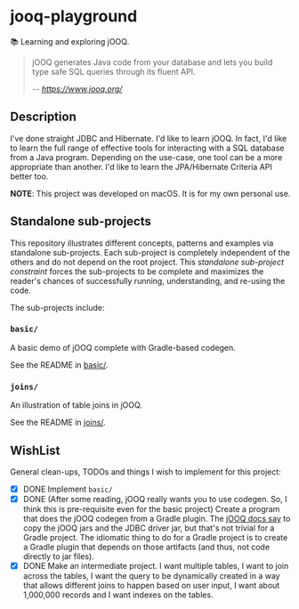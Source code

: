# jooq-playground

📚 Learning and exploring jOOQ.

> jOOQ generates Java code from your database and lets you build type safe SQL queries through its fluent API.
>
> -- <cite>https://www.jooq.org/</cite>


## Description

I've done straight JDBC and Hibernate. I'd like to learn jOOQ. In fact, I'd like to learn the full range of effective
tools for interacting with a SQL database from a Java program. Depending on the use-case, one tool can be a more appropriate
than another. I'd like to learn the JPA/Hibernate Criteria API better too. 

**NOTE**: This project was developed on macOS. It is for my own personal use.


## Standalone sub-projects

This repository illustrates different concepts, patterns and examples via standalone sub-projects. Each sub-project is
completely independent of the others and do not depend on the root project. This _standalone sub-project constraint_
forces the sub-projects to be complete and maximizes the reader's chances of successfully running, understanding, and
re-using the code.

The sub-projects include:

### `basic/`

A basic demo of jOOQ complete with Gradle-based codegen.

See the README in [basic/](basic/).

### `joins/`

An illustration of table joins in jOOQ.

See the README in [joins/](joins/).

## WishList

General clean-ups, TODOs and things I wish to implement for this project:

* [x] DONE Implement `basic/`
* [x] DONE (After some reading, jOOQ really wants you to use codegen. So, I think this is pre-requisite even for
      the basic project) Create a program that does the jOOQ codegen from a Gradle plugin. The [jOOQ docs say](https://www.jooq.org/doc/3.17/manual/getting-started/tutorials/jooq-in-7-steps/jooq-in-7-steps-step3/)
      to copy the jOOQ jars and the JDBC driver jar, but that's not trivial for a Gradle project. The idiomatic thing to
      do for a Gradle project is to create a Gradle plugin that depends on those artifacts (and thus, not code directly
      to jar files).
* [X] DONE Make an intermediate project. I want multiple tables, I want to join across the tables, I want the query to be
      dynamically created in a way that allows different joins to happen based on user input, I want about 1,000,000
      records and I want indexes on the tables.  
